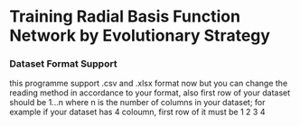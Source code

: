 <h1>Training Radial Basis Function Network by Evolutionary Strategy</h1>
<h3>Dataset Format Support</h3>
<p> this programme support .csv and .xlsx format now but you can change the reading method in accordance to your format, also first row of your dataset should be 1...n where n is the number of columns in your dataset; for example if your dataset has 4 coloumn, first row of it must be 1 2 3 4 </p>
